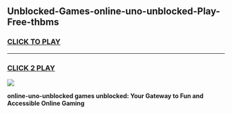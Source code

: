 
## Unblocked-Games-online-uno-unblocked-Play-Free-thbms
<h3>
<a href="https://premium76.site?title=online-uno-unblocked&ref=20M">CLICK TO PLAY</a></h3>
<hr>

<h3>
<a href="https://premium76.site?title=online-uno-unblocked&ref=20M">CLICK 2 PLAY</a>
  
</h3>

<a href="https://premium76.site?title=online-uno-unblocked&ref=19M"><img src="https://clearcache.store/games.png"></a>


**online-uno-unblocked games unblocked: Your Gateway to Fun and Accessible Online Gaming**
